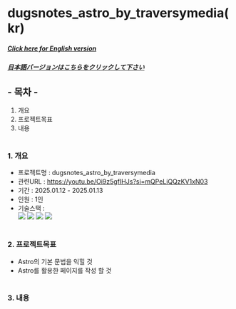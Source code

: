 # dugsnotes_astro_by_traversymedia(kr)

##### [Click here for English version](README_EN.md)

##### [日本語バージョンはこちらをクリックして下さい](README_JP.md)

## - 목차 -

1. 개요
2. 프로젝트목표
3. 내용
   </br>
   </br>

### 1. 개요

- 프로젝트명 : dugsnotes_astro_by_traversymedia
- 관련URL : https://youtu.be/Oi9z5gfIHJs?si=mQPeLiQQzKV1xN03
- 기간 : 2025.01.12 - 2025.01.13
- 인원 : 1인
- 기술스택 : </br>
  <img src="https://img.shields.io/badge/astro-BC52EE?style=for-the-badge&logo=astro&logoColor=white">
  <img src="https://img.shields.io/badge/HTML5-E34F26?style=for-the-badge&logo=HTML5&logoColor=white">
  <img src="https://img.shields.io/badge/CSS3-1572B6?style=for-the-badge&logo=CSS3&logoColor=white">
  <img src="https://img.shields.io/badge/Javascript-F7DF1E?style=for-the-badge&logo=Javascript&logoColor=white">
  </br>
  </br>

### 2. 프로젝트목표

- Astro의 기본 문법을 익힐 것
- Astro를 활용한 페이지를 작성 할 것
  </br>
  </br>

### 3. 내용
